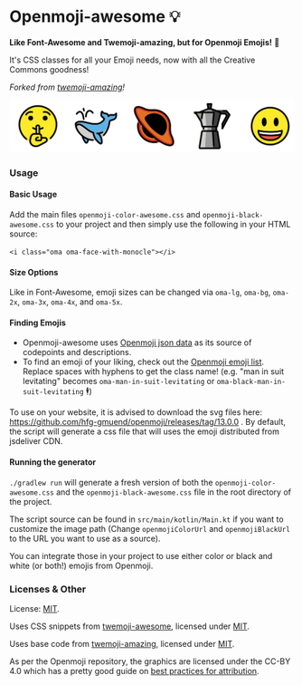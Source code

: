 # Openmoji-awesome 💡

**Like Font-Awesome and Twemoji-amazing, but for Openmoji Emojis!** 🌟

It's CSS classes for all your Emoji needs, now with all the Creative Commons goodness!

_Forked from [twemoji-amazing](https://github.com/SebastianAigner/twemoji-amazing)!_

![openmoji-banner](openmoji-banner.png)

### Usage

#### Basic Usage

Add the main files `openmoji-color-awesome.css` and `openmoji-black-awesome.css` to your project and then simply use the following in your HTML source:

`<i class="oma oma-face-with-monocle"></i>`

#### Size Options

Like in Font-Awesome, emoji sizes can be changed via `oma-lg`, `oma-bg`, `oma-2x`, `oma-3x`, `oma-4x`, and `oma-5x`.

#### Finding Emojis

- Openmoji-awesome uses [Openmoji json data](https://github.com/hfg-gmuend/openmoji/blob/master/data/openmoji.json) as its source of codepoints and descriptions.
- To find an emoji of your liking, check out the [Openmoji emoji list](https://openmoji.org/library/). Replace spaces with hyphens to get the class name! (e.g. "man in suit levitating" becomes `oma-man-in-suit-levitating` or `oma-black-man-in-suit-levitating` 🕴)

To use on your website, it is advised to download the svg files here: https://github.com/hfg-gmuend/openmoji/releases/tag/13.0.0 .
By default, the script will generate a css file that will uses the emoji distributed from jsdeliver CDN.


#### Running the generator

`./gradlew run` will generate a fresh version of both the `openmoji-color-awesome.css` and the `openmoji-black-awesome.css` file in the root directory of the project.

The script source can be found in `src/main/kotlin/Main.kt` if you want to customize the image path (Change `openmojiColorUrl` and `openmojiBlackUrl` to the URL you want to use as a source).

You can integrate those in your project to use either color or black and white (or both!) emojis from Openmoji.

### Licenses & Other

License: [MIT](https://mit-license.org/).

Uses CSS snippets from [twemoji-awesome](https://github.com/ellekasai/twemoji-awesome), licensed under [MIT](http://ellekasai.mit-license.org/).

Uses base code from [twemoji-amazing](https://github.com/SebastianAigner/twemoji-amazing), licensed under [MIT](https://mit-license.org/).

As per the Openmoji repository, the graphics are licensed under the CC-BY 4.0 which has a pretty good guide on [best practices for attribution](https://wiki.creativecommons.org/Best_practices_for_attribution).
